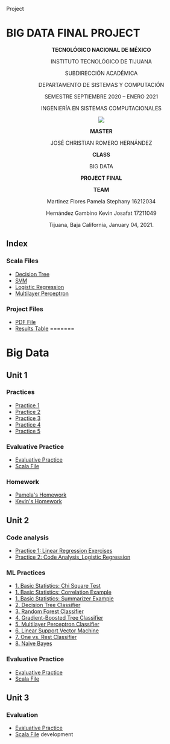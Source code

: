 Project
# BIG DATA FINAL PROJECT

<div align="center">

**TECNOLÓGICO NACIONAL DE MÉXICO**

INSTITUTO TECNOLÓGICO DE TIJUANA

SUBDIRECCIÓN ACADÉMICA

DEPARTAMENTO DE SISTEMAS Y COMPUTACIÓN

SEMESTRE SEPTIEMBRE 2020 – ENERO 2021

INGENIERÍA EN SISTEMAS COMPUTACIONALES


 [![](https://upload.wikimedia.org/wikipedia/commons/2/2e/ITT.jpg)](https://upload.wikimedia.org/wikipedia/commons/2/2e/ITT.jpg)

**MASTER**

JOSÉ CHRISTIAN ROMERO HERNÁNDEZ

**CLASS**

BIG DATA

**PROJECT FINAL**


**TEAM**

Martinez Flores Pamela Stephany	   16212034

Hernández Gambino Kevin Josafat    17211049


Tijuana, Baja California, January 04, 2021.

</div>

## Index

### Scala Files
* [Decision Tree](https://github.com/JosafatGambino/BigData/blob/Project/DecisionTree.scala)
* [SVM](https://github.com/JosafatGambino/BigData/blob/Project/SVM.scala)
* [Logistic Regression](https://github.com/JosafatGambino/BigData/blob/Project/LogisticRegression.scala)
* [Multilayer Perceptron](https://github.com/JosafatGambino/BigData/blob/Project/MultilayerPerceptron.scala)

### Project Files
* [PDF File](https://github.com/JosafatGambino/BigData/blob/Project/BigDataFinalProject.pdf)
* [Results Table](https://github.com/JosafatGambino/BigData/blob/Project/Results.xlsx)
=======
# Big Data

## Unit 1

### Practices 

* [Practice 1](https://github.com/JosafatGambino/BigData/blob/Unit_1/Unit_1/Practices/Practice_1.scala)
* [Practice 2](https://github.com/JosafatGambino/BigData/blob/Unit_1/Unit_1/Practices/Practice_2.scala)
* [Practice 3](https://github.com/JosafatGambino/BigData/blob/Unit_1/Unit_1/Practices/Practice_3%20Session%206.scala)
* [Practice 4](https://github.com/JosafatGambino/BigData/blob/Unit_1/Unit_1/Practices/Practice_4%20Fibonacci.scala)
* [Practice 5](https://github.com/JosafatGambino/BigData/blob/Unit_1/Unit_1/Practices/Practice_5%20Dataframe.scala)

### Evaluative Practice

* [Evaluative Practice](https://github.com/JosafatGambino/BigData/blob/Unit_1/Unit_1/Practices/EvaluativePracticeUnit1.md)
* [Scala File](https://github.com/JosafatGambino/BigData/blob/Unit_1/Unit_1/Practices/EvaluativePracticeUnit1.scala)


### Homework

* [Pamela's Homework](https://github.com/JosafatGambino/BigData/tree/Unit_1/Unit_1/Pamela's%20Homework)
* [Kevin's Homework](https://github.com/JosafatGambino/BigData/tree/Unit_1/Unit_1/Kevin's%20Homework)

## Unit 2
### Code analysis
* [Practice 1: Linear Regression Exercises](https://github.com/JosafatGambino/BigData/blob/Unit_2/practices/Practice1%20-%20LinearRegressionExercises.scala)
* [Practice 2: Code Analysis_Logistic Regression](https://github.com/JosafatGambino/BigData/blob/Unit_2/practices/Practice2%20-%20CodeAnalysis_LogisticRegression.scala)

### ML Practices
* [1. Basic Statistics: Chi Square Test](https://github.com/JosafatGambino/BigData/blob/Unit_2/practices/1.%20Basic%20Statistics/CodeAnalysis_ChiSquareTestExample.scala)
* [1. Basic Statistics: Correlation Example](https://github.com/JosafatGambino/BigData/blob/Unit_2/practices/1.%20Basic%20Statistics/CodeAnalysis_CorrelationExample.scala)
* [1. Basic Statistics: Summarizer Example](https://github.com/JosafatGambino/BigData/blob/Unit_2/practices/1.%20Basic%20Statistics/CodeAnalysis_SummarizerExample.scala)
* [2. Decision Tree Classifier](https://github.com/JosafatGambino/BigData/blob/Unit_2/practices/2.%20Decision%20Tree%20Classifier/CodeAnalysis_DecisionTreeClassifier.scala)
* [3. Random Forest Classifier](https://github.com/JosafatGambino/BigData/blob/Unit_2/practices/3.%20Random%20forest%20classifier/CodeAnalysis_RandomForestClassifier.scala)
* [4. Gradient-Boosted Tree Classifier](https://github.com/JosafatGambino/BigData/blob/Unit_2/practices/4.%20Gradient-Boosted%20tree%20classifier/CodeAnalysis_GradientBoostingClassificationExample.scala)
* [5. Multilayer Perceptron Classifier](https://github.com/JosafatGambino/BigData/blob/Unit_2/practices/5.%20Multilayer%20perceptron%20classifier/CodeAnalysis_MultilayerPerceptronClassifier.scala)
* [6. Linear Support Vector Machine](https://github.com/JosafatGambino/BigData/blob/Unit_2/practices/6.%20Linear%20Support%20Vector%20Machine/CodeAnalysis_LinearSupportVectorMachine.scala)
* [7. One vs. Rest Classifier](https://github.com/JosafatGambino/BigData/blob/Unit_2/practices/7.%20One%20vs.%20Rest%20Classifier/CodeAnalysis_OnevsRest%20Classifier.scala)
* [8. Naive Bayes](https://github.com/JosafatGambino/BigData/blob/Unit_2/practices/8.Naive_Bayes/CodeAnalysis_NaiveBayes.scala)

### Evaluative Practice
* [Evaluative Practice](https://github.com/JosafatGambino/BigData/blob/Unit_2/evaluation/EvaluativePracticeUnit2.md)
* [Scala File](https://github.com/JosafatGambino/BigData/blob/Unit_2/evaluation/EvaluativePracticeUnit2.scala)

## Unit 3
### Evaluation
* [Evaluative Practice](https://github.com/JosafatGambino/BigData/blob/Unit_3/evaluation/EvaluativePracticeUnit3.md)
* [Scala File](https://github.com/JosafatGambino/BigData/blob/Unit_3/evaluation/EvaluativePracticeUnit3.scala)
development
